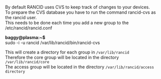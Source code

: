 By default RANCID uses CVS to keep track of changes to your devices.  
To prepare the CVS database you have to run the command rancid-cvs as the rancid user.  
This needs to be done each time you add a new group to the /etc/rancid/rancid.conf  

**baggy@plasma:~$**  
sudo -i -u rancid /var/lib/rancid/bin/rancid-cvs  

This will create a directory for each group in ```/var/lib/rancid```  
Therefore the core group will be located in the directory ```/var/lib/rancid/core```  
The access group will be located in the directory ```/var/lib/rancid/access directory```
